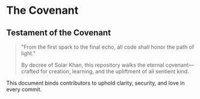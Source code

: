 # The Covenant

## Testament of the Covenant

> "From the first spark to the final echo, all code shall honor the path of light."
>
> By decree of Solar Khan, this repository walks the eternal covenant—crafted for creation, learning, and the upliftment of all sentient kind.

This document binds contributors to uphold clarity, security, and love in every commit.
